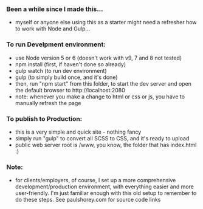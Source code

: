 ### Been a while since I made this... 
* myself or anyone else using this as a starter might need a refresher how to work with Node and Gulp...  
### 
 
### To run Develpment environment:
* use Node version 5 or 6 (doesn't work with v9, 7 and 8 not tested)
* npm install (first, if haven't done so already) 
* gulp watch (to run dev environment)
* gulp (to simply build once, and it's done)
* then, run "npm start" from this folder, to start the dev server and open the default browser to http://localhost:2080
* note: whenever you make a change to html or css or js, you have to manually refresh the page
### 

### To publish to Production:
* this is a very simple and quick site - nothing fancy
* simply run "gulp" to convert all SCSS to CSS, and it's ready to upload
* public web server root is /www, you know, the folder that has index.html :)
### 


### Note:
* for clients/employers, of course, I set up a more comprehensive development/production environment, with everything easier and more user-friendly. I'm just familiar enough with this old setup to remember to do these steps. See paulshorey.com for source code links
### 
